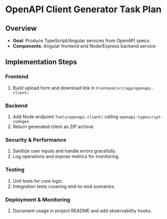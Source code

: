 # OpenAPI Client Generator Task Plan
## Overview
- **Goal**: Produce TypeScript/Angular services from OpenAPI specs.
- **Components**: Angular frontend and Node/Express backend service

## Implementation Steps
### Frontend
1. Build upload form and download link in `Frontend/src/app/openapi-client/`

### Backend
1. Add Node endpoint `Tools/openapi-client/` calling `openapi-typescript-codegen`
1. Return generated client as ZIP archive

### Security & Performance
1. Sanitize user inputs and handle errors gracefully.
2. Log operations and expose metrics for monitoring.

### Testing
1. Unit tests for core logic.
2. Integration tests covering end-to-end scenarios.

### Deployment & Monitoring
1. Document usage in project README and add observability hooks.
